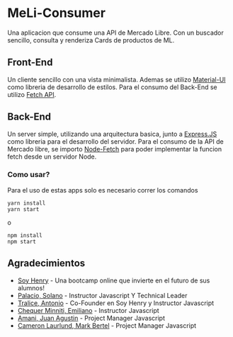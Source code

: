 # MeLi-Consumer

Una aplicacion que consume una API de Mercado Libre. Con un buscador sencillo, consulta y renderiza Cards de productos de ML.

## Front-End

Un cliente sencillo con una vista minimalista. Ademas se utilizo [Material-UI](https://material-ui.com/) como libreria de desarrollo de estilos.
Para el consumo del Back-End se utilizo [Fetch API](https://developer.mozilla.org/es/docs/Web/API/Fetch_API/Utilizando_Fetch).

## Back-End

Un server simple, utilizando una arquitectura basica, junto a [Express.JS](https://expressjs.com/es/) como libreria para el desarrollo del servidor.
Para el consumo de la API de Mercado libre, se importo [Node-Fetch](https://github.com/node-fetch/node-fetch) para poder implementar la funcion fetch desde un servidor Node.

### Como usar?

Para el uso de estas apps solo es necesario correr los comandos

```
yarn install
yarn start
```
o
```
npm install
npm start
```

## Agradecimientos

- [Soy Henry](https://www.soyhenry.com/) - Una bootcamp online que invierte en el futuro de sus alumnos!
- [Palacio, Solano](https://www.linkedin.com/in/solanopalacio/) - Instructor Javascript Y Technical Leader
- [Tralice, Antonio](https://www.linkedin.com/in/antoniotralice/) - Co-Founder en Soy Henry y Instructor Javascript
- [Chequer Minniti, Emiliano](https://www.linkedin.com/in/emiliano-chequer-minniti/) - Instructor Javascript
- [Amani, Juan Agustin](https://www.linkedin.com/in/juan-agustin-amani/) - Project Manager Javascript
- [Cameron Laurlund, Mark Bertel](https://www.linkedin.com/in/mark-bertel-cameron-laurlund-0aa649b2/) - Project Manager Javascript



